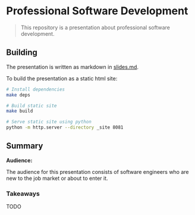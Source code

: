 # Professional Software Development

> This repository is a presentation about professional software development.

## Building

The presentation is written as markdown in [slides.md](slides.md).

To build the presentation as a static html site:

```sh
# Install dependencies
make deps

# Build static site
make build

# Serve static site using python
python -m http.server --directory _site 8081
```

## Summary

**Audience:**

The audience for this presentation consists of software engineers who are new to the job market or about to enter it.

### Takeaways

TODO

